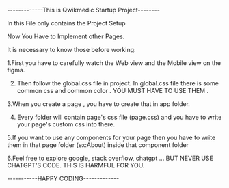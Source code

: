 -------------This is Qwikmedic Startup Project--------

In this File only contains the Project Setup

Now You Have to Implement other Pages.

It is necessary to know those before working:

1.First you have to carefully watch the Web view and the Mobile view on the figma.

2. Then follow the global.css file in project. In global.css file there is some common css and common color . YOU MUST HAVE TO USE THEM .

3.When you create a page , you have to create that in app folder.

4. Every folder will contain page's css file (page.css) and you have to write your page's custom css into there.

5.If you want to use any components for your page then you have to write them in that page folder (ex:About) inside that component folder

6.Feel free to explore google, stack overflow, chatgpt ... BUT NEVER USE CHATGPT'S CODE. THIS IS HARMFUL FOR YOU.

-----------HAPPY CODING-------------
